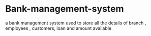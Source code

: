 # Bank-management-system
a bank management system used to store all the details of branch , employees , customers, loan and amount available 
